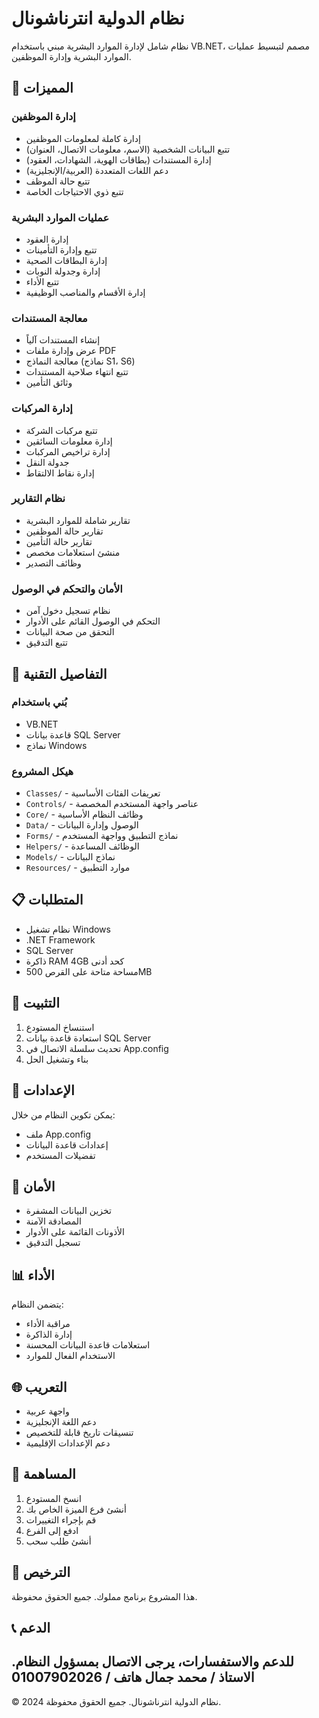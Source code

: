 # نظام الدولية انترناشونال

نظام شامل لإدارة الموارد البشرية مبني باستخدام VB.NET، مصمم لتبسيط عمليات الموارد البشرية وإدارة الموظفين.

## 🌟 المميزات

### إدارة الموظفين
- إدارة كاملة لمعلومات الموظفين
- تتبع البيانات الشخصية (الاسم، معلومات الاتصال، العنوان)
- إدارة المستندات (بطاقات الهوية، الشهادات، العقود)
- دعم اللغات المتعددة (العربية/الإنجليزية)
- تتبع حالة الموظف
- تتبع ذوي الاحتياجات الخاصة

### عمليات الموارد البشرية
- إدارة العقود
- تتبع وإدارة التأمينات
- إدارة البطاقات الصحية
- إدارة وجدولة النوبات
- تتبع الأداء
- إدارة الأقسام والمناصب الوظيفية

### معالجة المستندات
- إنشاء المستندات آلياً
- عرض وإدارة ملفات PDF
- معالجة النماذج (نماذج S1، S6)
- تتبع انتهاء صلاحية المستندات
- وثائق التأمين

### إدارة المركبات
- تتبع مركبات الشركة
- إدارة معلومات السائقين
- إدارة تراخيص المركبات
- جدولة النقل
- إدارة نقاط الالتقاط

### نظام التقارير
- تقارير شاملة للموارد البشرية
- تقارير حالة الموظفين
- تقارير حالة التأمين
- منشئ استعلامات مخصص
- وظائف التصدير

### الأمان والتحكم في الوصول
- نظام تسجيل دخول آمن
- التحكم في الوصول القائم على الأدوار
- التحقق من صحة البيانات
- تتبع التدقيق

## 🔧 التفاصيل التقنية

### بُني باستخدام
- VB.NET
- قاعدة بيانات SQL Server
- نماذج Windows

### هيكل المشروع
- `Classes/` - تعريفات الفئات الأساسية
- `Controls/` - عناصر واجهة المستخدم المخصصة
- `Core/` - وظائف النظام الأساسية
- `Data/` - الوصول وإدارة البيانات
- `Forms/` - نماذج التطبيق وواجهة المستخدم
- `Helpers/` - الوظائف المساعدة
- `Models/` - نماذج البيانات
- `Resources/` - موارد التطبيق

## 📋 المتطلبات

- نظام تشغيل Windows
- .NET Framework
- SQL Server
- ذاكرة RAM 4GB كحد أدنى
- مساحة متاحة على القرص 500MB

## 🚀 التثبيت

1. استنساخ المستودع
2. استعادة قاعدة بيانات SQL Server
3. تحديث سلسلة الاتصال في App.config
4. بناء وتشغيل الحل

## 📝 الإعدادات

يمكن تكوين النظام من خلال:
- ملف App.config
- إعدادات قاعدة البيانات
- تفضيلات المستخدم

## 🔐 الأمان

- تخزين البيانات المشفرة
- المصادقة الآمنة
- الأذونات القائمة على الأدوار
- تسجيل التدقيق

## 📊 الأداء

يتضمن النظام:
- مراقبة الأداء
- إدارة الذاكرة
- استعلامات قاعدة البيانات المحسنة
- الاستخدام الفعال للموارد

## 🌐 التعريب

- واجهة عربية
- دعم اللغة الإنجليزية
- تنسيقات تاريخ قابلة للتخصيص
- دعم الإعدادات الإقليمية

## 👥 المساهمة

1. انسخ المستودع
2. أنشئ فرع الميزة الخاص بك
3. قم بإجراء التغييرات
4. ادفع إلى الفرع
5. أنشئ طلب سحب

## 📄 الترخيص

هذا المشروع برنامج مملوك. جميع الحقوق محفوظة.

## 📞 الدعم

للدعم والاستفسارات، يرجى الاتصال بمسؤول النظام.
الاستاذ / محمد جمال
هاتف / 01007902026
---
© 2024 نظام الدولية انترناشونال. جميع الحقوق محفوظة.

